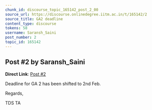```yaml
---
chunk_id: discourse_topic_165142_post_2_00
source_url: https://discourse.onlinedegree.iitm.ac.in/t/165142/2
source_title: GA2 deadline
content_type: discourse
tokens: 58
username: Saransh_Saini
post_number: 2
topic_id: 165142
---
```


## Post #2 by Saransh_Saini

**Direct Link**: [Post #2](https://discourse.onlinedegree.iitm.ac.in/t/165142/2)

Deadline for GA 2 has been shifted to 2nd Feb.

Regards,

TDS TA

